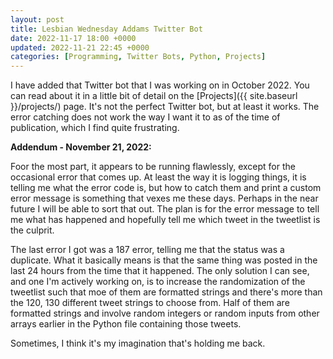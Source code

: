 ```yaml
---
layout: post
title: Lesbian Wednesday Addams Twitter Bot
date: 2022-11-17 18:00 +0000
updated: 2022-11-21 22:45 +0000
categories: [Programming, Twitter Bots, Python, Projects]
---
```


I have added that Twitter bot that I was working on in October 2022. You can read about it in a little bit of detail on the [Projects]({{ site.baseurl }}/projects/) page. It's not the perfect Twitter bot, but at least it works. The error catching does not work the way I want it to as of the time of publication, which I find quite frustrating.

**Addendum - November 21, 2022:**

Foor the most part, it appears to be running flawlessly, except for the occasional error that comes up. At least the way it is logging things, it is telling me what the error code is, but how to catch them and print a custom error message is something that vexes me these days. Perhaps in the near future I will be able to sort that out. The plan is for the error message to tell me what has happened and hopefully tell me which tweet in the tweetlist is the culprit.

The last error I got was a 187 error, telling me that the status was a duplicate. What it basically means is that the same thing was posted in the last 24 hours from the time that it happened. The only solution I can see, and one I'm actively working on, is to increase the randomization of the tweetlist such that moe of them are formatted strings and there's more than the 120, 130 different tweet strings to choose from. Half of them are formatted strings and involve random integers or random inputs from other arrays earlier in the Python file containing those tweets.

Sometimes, I think it's my imagination that's holding me back.